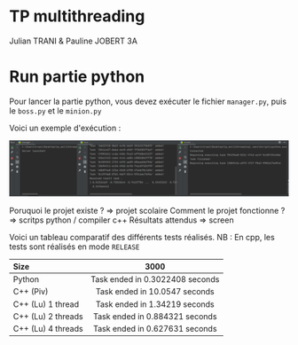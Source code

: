 # TP multithreading

Julian TRANI & Pauline JOBERT 3A

#

# Run partie python

Pour lancer la partie python, vous devez exécuter le fichier `manager.py`, puis le `boss.py` et le `minion.py`

Voici un exemple d'exécution :

![Running](images/running.png)

Poruquoi le projet existe ? => projet scolaire
Comment le projet fonctionne ? => scritps python / compiler c++
Résultats attendus => screen

Voici un tableau comparatif des différents tests réalisés.
NB : En cpp, les tests sont réalisés en mode `RELEASE`

| Size               |              3000               |
| :----------------- | :-----------------------------: |
| Python             | Task ended in 0.3022408 seconds |
| C++ (Piv)          |  Task ended in 10.0547 seconds  |
| C++ (Lu) 1 thread  |  Task ended in 1.34219 seconds  |
| C++ (Lu) 2 threads | Task ended in 0.884321 seconds  |
| C++ (Lu) 4 threads | Task ended in 0.627631 seconds  |
